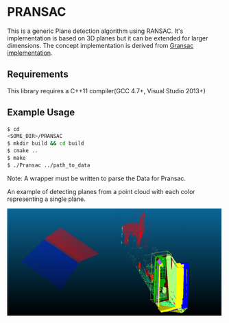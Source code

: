 # PRANSAC
This is a generic Plane detection algorithm using RANSAC. It's implementation is based on 3D planes but it can be extended for larger dimensions. The concept implementation is derived from [Gransac implementation](https://github.com/drsrinathsridhar/GRANSAC). 

## Requirements
This library requires a C++11 compiler(GCC 4.7+, Visual Studio 2013+)

## Example Usage
```bash
$ cd
<SOME_DIR>/PRANSAC
$ mkdir build && cd build
$ cmake ..
$ make
$ ./Pransac ../path_to_data
```
Note: A wrapper must be written to parse the Data for Pransac.

An example of detecting planes from a point cloud with each color representing a single plane.

<img src="examples/plane1-perfect.png" width="250" height="250" align="left"><img src="examples/LastBigPlane2.png" width="250" height ="250" align="left">

